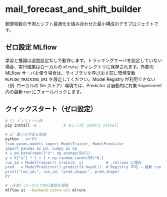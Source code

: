 # mail_forecast_and_shift_builder

郵便物数の予測とシフト最適化を組み合わせた最小構成のデモプロジェクトです。

## ゼロ設定 MLflow

学習と推論は追加設定なしで動作します。トラッキングサーバを設定していない場合、実行結果はローカルの `mlruns/` ディレクトリに保存されます。外部の MLflow サーバを使う場合は、ライブラリを呼び出す前に環境変数 `MLFLOW_TRACKING_URI` を設定してください。Model Registry が利用できない（例: ローカルの file ストア）環境では、Predictor は自動的に対象 Experiment 内の最新 run にフォールバックします。

## クイックスタート（ゼロ設定）

```bash
# 1) インストール例
pip install -e .          # もしくは: poetry install

# 2) 最小の学習＆推論
python - <<'PY'
from posms.models import ModelTrainer, ModelPredictor
import pandas as pd, numpy as np
X = pd.DataFrame({"x": np.arange(50)})
y = X["x"] * 2 + 1 + np.random.randn(50)*0.1
run_id = ModelTrainer().train(X, y)          # ./mlruns に保存
pred   = ModelPredictor().predict(X.head())  # Registry 不可 → 最新 run にフォールバック
print("run_id:", run_id, "pred_shape:", pred.shape)
PY

# (任意) ローカルで実行履歴を閲覧
mlflow ui --backend-store-uri mlruns
